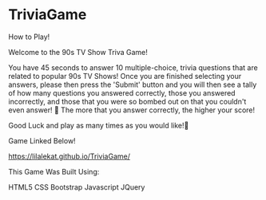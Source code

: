 # TriviaGame

How to Play!

Welcome to the 90s TV Show Triva Game!

You have 45 seconds to answer 10 multiple-choice, trivia questions that are related to popular 90s TV Shows! Once you are finished selecting your answers, please then press the 'Submit' button and you will then see a tally of how many questions you answered correctly, those you answered incorrectly, and those that you were so bombed out on that you couldn't even answer! 🤪 The more that you answer correctly, the higher your score! 

Good Luck and play as many times as you would like!🙌

Game Linked Below!

https://lilalekat.github.io/TriviaGame/

This Game Was Built Using:

HTML5
CSS
Bootstrap
Javascript
JQuery
